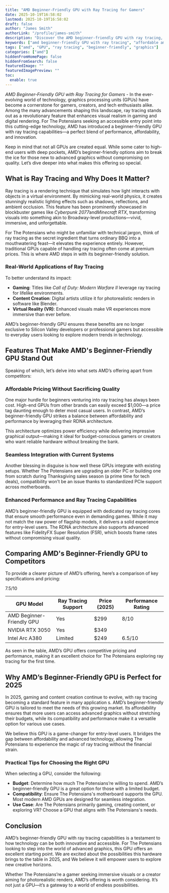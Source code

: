 ```yaml
---
title: "AMD Beginner-Friendly GPU with Ray Tracing for Gamers"
date: 2025-10-19T16:58:02
lastmod: 2025-10-19T16:58:02
draft: false
author: "James Smith"
authorLink: "/profile/james-smith"
description: "Discover the AMD beginner-friendly GPU with ray tracing, offering stunning visuals, smooth performance, and affordability for gamers and creators alike!"
keywords: ["amd beginner-friendly GPU with ray tracing", "affordable amd GPU with ray tracing", "entry-level amd GPU with ray tracing"]
tags: ["amd", "GPU", "ray tracing", "beginner-friendly", "graphics"]
categories: ["amd"]
hiddenFromHomePage: false
hiddenFromSearch: false
featuredImage: ""
featuredImagePreview: ""
toc:
  enable: true
---
```



*AMD Beginner-Friendly GPU with Ray Tracing for Gamers* - In the ever-evolving world of technology, graphics processing units (GPUs) have become a cornerstone for gamers, creators, and tech enthusiasts alike. Among the many advancements shaping this landscape, ray tracing stands out as a revolutionary feature that enhances visual realism in gaming and digital rendering. For The Potensians seeking an accessible entry point into this cutting-edge technology, AMD has introduced a beginner-friendly GPU with ray tracing capabilities—a perfect blend of performance, affordability, and innovation. 

Keep in mind that not all GPUs are created equal.  While some cater to high-end users with deep pockets, AMD’s beginner-friendly options aim to break the ice for those new to advanced graphics without compromising on quality. Let’s dive deeper into what makes this offering so special.

## What is Ray Tracing and Why Does It Matter?

Ray tracing is a rendering technique that simulates how light interacts with objects in a virtual environment. By mimicking real-world physics, it creates stunningly realistic lighting effects such as shadows, reflections, and ambient occlusion. This feature has​ been prominently showcased in blockbuster games like *Cyberpunk 2077*and*Minecraft RTX*, transforming visuals into something akin to Broadway-level productions—vivid, immersive, and unforgettable.

For The Potensians who might be unfamiliar with technical jargon, think of ray tracing as the secret ingredient that turns ordinary BBQ into a mouthwatering feast—it elevates the experience entirely. However, traditional GPUs capable of handling ray tracing often come at premium prices. This is where AMD steps in with its beginner-friendly solution.

### Real-World Applications of Ray Tracing

To better understand its impac​t:

- **Gaming**: Titles like *Call of Duty: Modern Warfare II* leverage ray tracing for lifelike environments. 
- **Content Creation**: Digital artists utilize it for photorealistic renders​ in software like Blender. 
- **Virtual Reality (VR)**: Enhanced visuals make VR experiences more immersive than ever before. 

AMD’s beginner-friendly GPU ensures these benefits are no longer exclusive to Silicon Valley developers or professional gamers but accessible to everyday users looking to explore modern trends in technology.

## Features That Make AMD's Beginner-Friendly GPU Stand Out

Speaking of which, let’s delve into what sets AMD’s offering apart from competitors:

### Affordable Pricing Without Sacrificing Quality

One major hurdle for beginners venturing into ray tracing has always been cost. High-end GPUs from other brands can easily exceed $1,000—a price tag daunting enough to deter most casual users. In contrast, AMD’s beginner-friendly GPU strikes a balance between affordability and performance by leveraging their RDNA architecture.

This architecture optimizes power efficiency while delivering impressive graphical output—making it ideal for budget-conscious gamers or creators who want reliable hardware without breaking the bank.

### Seamless Integration with Current Systems

Another blessing in disguise is how well these GPUs integrate with existing setups. Whether The Potensians are upgrading an older PC or building one from scratch during Thanksgiving sales season (a prime time for tech deals), compatibility won’t be an issue thanks to standardized PCIe support across motherboards.

### Enhanced Performance and Ray Tracing Capabilities

AMD’s beginner-friendly GPU is equipped with dedicated ray tracing cores that ensure smooth performance even in demanding games. While it may not match the raw power of flagship models, it delivers a solid experience for entry-level users. The RDNA architecture also supports advanced features like FidelityFX Super Resolution (FSR), which boosts frame rates without compromising visual quality.

## Comparing AMD's Beginner-Friendly GPU to Competitors

To provide a clearer picture of AMD’s offering, here’s a comparison of key specifications and pricing:

<div class="table-responsive">
<table class="html-table">
<thead>
<tr>
<th>GPU Model</th>
<th>Ray Tracing Support</th>
<th>Price (2025)</th>
<th>Performance Rating</th>
</tr>
</thead>
<tbody>
<tr>
<td>AMD Beginner-Friendly GPU</td>
<td>Yes</td>
<td>$299</td>
<td>8/10</td>
</tr>
<tr>
<td>NVIDIA RTX 3050</td>
<td>Yes</td>
<td>$349</td>
<t​d>7.5/10</td>
</tr>
<tr>
<td>Intel Arc A380</td>
<td>Limited</td>
<td>$249</td>
<td>6.5/10</td>
</tr>
</tbody>
</table>
</div>

As seen in the table, AMD’s GPU offers competitive pricing and performance, making it an excellent choice for The Potensians exploring ray tracing for the first time.

## Why AMD’s Beginner-Friendly GPU is Perfect for 2025

In 2025, gaming and content creation continue to evolve, with ray tracing becoming a standard feature in many application s. AMD’s beginner-friendly GPU is tailored to meet the needs of this growing market. Its affordability ensures that more users can access advanced graphics without stretching their budgets, while its compatibility and performance make it a versatile option for various use cases.

We believe this GPU is a game-changer for entry-level users. It bridges the gap between affordability and advanced technology, allowing The Potensians to experience the magic of ray tracing without the financial strain.

### Practical Tips for Choosing the Right GPU

When selecting a GPU, consider the following:

- **Budget**: Determine how much The Potensians’re willing to spend. AMD’s beginner-friendly GPU is a great option for those with a limited budget. 
- **Compatibility**: Ensure The Potensians's motherboard supports the GPU. Most modern AMD GPUs are designed for seamless integration. 
- **Use Case**: Are The Potensians primarily gaming, creating content, or exploring VR? Choose a GPU that aligns with The Potensians's needs. 

## Conclusion

AMD’s beginner-friendly GPU with ray tracing capabilities is a testament to how technology can be both innovative and accessible. For The Potensians looking to step into the world of advanced graphics, this GPU offers an excellent starting point. We are excited about the possibilities this hardware brings to the table in 2025, and We believe it will empower users to explore new creative horizons.

Whether The Potensians’re a gamer seeking immersive visuals or a creator aiming for photorealistic renders, AMD’s offering is worth considering. It’s not just a GPU—it’s a gateway to a world of endless possibilities.